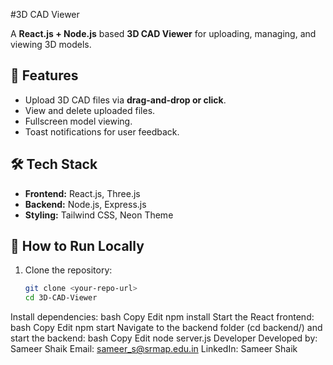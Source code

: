 #3D CAD Viewer  

A **React.js + Node.js** based **3D CAD Viewer** for uploading, managing, and viewing 3D models.  

## 🌟 Features  
- Upload 3D CAD files via **drag-and-drop or click**.  
- View and delete uploaded files.  
- Fullscreen model viewing.  
- Toast notifications for user feedback.  

## 🛠️ Tech Stack  
- **Frontend:** React.js, Three.js  
- **Backend:** Node.js, Express.js  
- **Styling:** Tailwind CSS, Neon Theme  

## 📌 How to Run Locally  
1. Clone the repository:  
   ```bash
   git clone <your-repo-url>
   cd 3D-CAD-Viewer
Install dependencies:
bash
Copy
Edit
npm install
Start the React frontend:
bash
Copy
Edit
npm start
Navigate to the backend folder (cd backend/) and start the backend:
bash
Copy
Edit
node server.js
 Developer
 Developed by: Sameer Shaik
 Email: sameer_s@srmap.edu.in
 LinkedIn: Sameer Shaik



